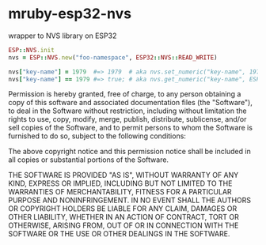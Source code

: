 mruby-esp32-nvs
============
wrapper to NVS library on ESP32

```ruby
ESP::NVS.init
nvs = ESP::NVS.new("foo-namespace", ESP32::NVS::READ_WRITE)

nvs["key-name"] = 1979  #=> 1979  # aka nvs.set_numeric("key-name", 1979, ESP32::INT32)
nvs["key-name"] == 1979 #=> true; # aka nvs.get_numeric("key-name", ESP32::INT32)
```

Permission is hereby granted, free of charge, to any person obtaining a 
copy of this software and associated documentation files (the "Software"), 
to deal in the Software without restriction, including without limitation 
the rights to use, copy, modify, merge, publish, distribute, sublicense, 
and/or sell copies of the Software, and to permit persons to whom the 
Software is furnished to do so, subject to the following conditions:

The above copyright notice and this permission notice shall be included in 
all copies or substantial portions of the Software.

THE SOFTWARE IS PROVIDED "AS IS", WITHOUT WARRANTY OF ANY KIND, EXPRESS OR 
IMPLIED, INCLUDING BUT NOT LIMITED TO THE WARRANTIES OF MERCHANTABILITY, 
FITNESS FOR A PARTICULAR PURPOSE AND NONINFRINGEMENT. IN NO EVENT SHALL THE 
AUTHORS OR COPYRIGHT HOLDERS BE LIABLE FOR ANY CLAIM, DAMAGES OR OTHER 
LIABILITY, WHETHER IN AN ACTION OF CONTRACT, TORT OR OTHERWISE, ARISING 
FROM, OUT OF OR IN CONNECTION WITH THE SOFTWARE OR THE USE OR OTHER 
DEALINGS IN THE SOFTWARE.
